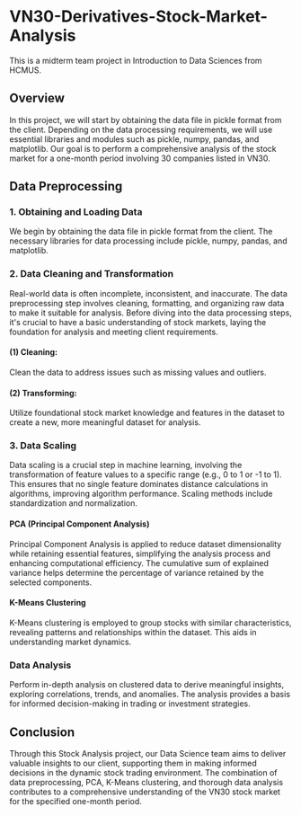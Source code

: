 # VN30-Derivatives-Stock-Market-Analysis
This is a midterm team project in Introduction to Data Sciences from HCMUS.

## Overview
In this project, we will start by obtaining the data file in pickle format from the client. Depending on the data processing requirements, we will use essential libraries and modules such as pickle, numpy, pandas, and matplotlib. Our goal is to perform a comprehensive analysis of the stock market for a one-month period involving 30 companies listed in VN30.

## Data Preprocessing
### 1. Obtaining and Loading Data
We begin by obtaining the data file in pickle format from the client. The necessary libraries for data processing include pickle, numpy, pandas, and matplotlib.

### 2. Data Cleaning and Transformation
Real-world data is often incomplete, inconsistent, and inaccurate. The data preprocessing step involves cleaning, formatting, and organizing raw data to make it suitable for analysis. Before diving into the data processing steps, it's crucial to have a basic understanding of stock markets, laying the foundation for analysis and meeting client requirements.

#### (1) Cleaning:
Clean the data to address issues such as missing values and outliers.
#### (2) Transforming:
Utilize foundational stock market knowledge and features in the dataset to create a new, more meaningful dataset for analysis.
### 3. Data Scaling
Data scaling is a crucial step in machine learning, involving the transformation of feature values to a specific range (e.g., 0 to 1 or -1 to 1). This ensures that no single feature dominates distance calculations in algorithms, improving algorithm performance. Scaling methods include standardization and normalization.

#### PCA (Principal Component Analysis)
Principal Component Analysis is applied to reduce dataset dimensionality while retaining essential features, simplifying the analysis process and enhancing computational efficiency. The cumulative sum of explained variance helps determine the percentage of variance retained by the selected components.

#### K-Means Clustering
K-Means clustering is employed to group stocks with similar characteristics, revealing patterns and relationships within the dataset. This aids in understanding market dynamics.

### Data Analysis
Perform in-depth analysis on clustered data to derive meaningful insights, exploring correlations, trends, and anomalies. The analysis provides a basis for informed decision-making in trading or investment strategies.

## Conclusion
Through this Stock Analysis project, our Data Science team aims to deliver valuable insights to our client, supporting them in making informed decisions in the dynamic stock trading environment. The combination of data preprocessing, PCA, K-Means clustering, and thorough data analysis contributes to a comprehensive understanding of the VN30 stock market for the specified one-month period.
